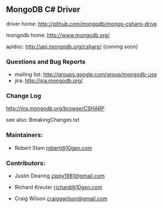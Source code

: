 ## MongoDB C# Driver ##
driver home: http://github.com/mongodb/mongo-csharp-drive

mongodb home: http://www.mongodb.org/

apidoc: http://api.mongodb.org/csharp/ (coming soon)

### Questions and Bug Reports
 * mailing list: http://groups.google.com/group/mongodb-use
 * jira: http://jira.mongodb.org/

### Change Log ##

http://jira.mongodb.org/browse/CSHARP

see also: BreakingChanges.txt

### Maintainers:
* Robert Stam           robert@10gen.com

### Contributors:
* Justin Dearing        zippy1981@gmail.com

* Richard Kreuter       richard@10gen.com
* Craig Wilson          craiggwilson@gmail.com

